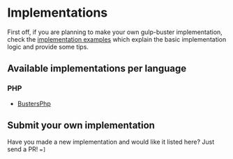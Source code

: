 # Implementations

First off, if you are planning to make your own gulp-buster implementation, check the [implementation examples](https://github.com/UltCombo/gulp-buster/blob/master/IMPLEMENTATION-EXAMPLE.md) which explain the basic implementation logic and provide some tips.

## Available implementations per language

### PHP

- [BustersPhp](https://github.com/mikedfunk/BustersPhp)

## Submit your own implementation

Have you made a new implementation and would like it listed here? Just send a PR! `=]`

